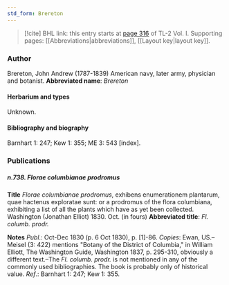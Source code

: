 ```yaml
---
std_form: Brereton
---
```


> [!cite] BHL link: this entry starts at [page 316](https://www.biodiversitylibrary.org/page/33120447) of TL-2 Vol. I.
> Supporting pages: [[Abbreviations|abbreviations]], [[Layout key|layout key]].

### Author

Brereton, John Andrew (1787-1839) American navy, later army, physician and botanist. 
**Abbreviated name**: *Brereton*

#### Herbarium and types

Unknown.

#### Bibliography and biography

Barnhart 1: 247; Kew 1: 355; ME 3: 543 \[index\].

### Publications

##### n.738. Florae columbianae prodromus

**Title**
*Florae columbianae prodromus*, exhibens enumerationem plantarum, quae hactenus exploratae sunt: or a prodromus of the flora columbiana, exhibiting a list of all the plants which have as yet been collected. Washington (Jonathan Elliot) 1830. Oct. (in fours)
**Abbreviated title**: *Fl. columb. prodr.*

**Notes**
*Publ*.: Oct-Dec 1830 (p. 6 Oct 1830), p. \[1\]-86. *Copies*: Ewan, US.–Meisel (3: 422) mentions "Botany of the District of Columbia," in William Elliott, The Washington Guide, Washington 1837, p. 295-310, obviously a different text.–The *Fl. columb. prodr.* is not mentioned in any of the commonly used bibliographies. The book is probably only of historical value.
*Ref*.: Barnhart 1: 247; Kew 1: 355.

